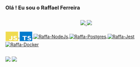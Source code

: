 ### Olá ! Eu sou o Raffael Ferreira

##

<div align="center">
  <a href="https://github.com/raffaelnascimentof">
  <img height="180em" src="https://github-readme-stats.vercel.app/api?username=raffaelnascimentof&show_icons=true&theme=dark&include_all_commits=true&count_private=true"/>
  <img height="180em" src="https://github-readme-stats.vercel.app/api/top-langs/?username=raffaelnascimentof&layout=compact&langs_count=7&theme=dark"/>
</div>
  
<div style="display: inline_block"><br>
  <img align="center" alt="Raffa-Js" height="30" width="40" src="https://raw.githubusercontent.com/devicons/devicon/master/icons/javascript/javascript-plain.svg">
  <img align="center" alt="Raffa-Ts" height="30" width="40" src="https://raw.githubusercontent.com/devicons/devicon/master/icons/typescript/typescript-plain.svg">
  <img align="center" alt="Raffa-NodeJs" height="30" width="40" src="https://cdn.jsdelivr.net/gh/devicons/devicon/icons/nodejs/nodejs-original.svg">
  <img align="center" alt="Raffa-Postgres" height="30" width="40" src="https://cdn.jsdelivr.net/gh/devicons/devicon/icons/postgresql/postgresql-original.svg" />
  <img align="center" alt="Raffa-Jest" height="30" width="40" src="https://cdn.jsdelivr.net/gh/devicons/devicon/icons/jest/jest-plain.svg" />
  <img align="center" alt="Raffa-Docker" height="30" width="40" src="https://cdn.jsdelivr.net/gh/devicons/devicon/icons/docker/docker-original.svg" />
</div>

  ##
<div>  
   <a href="https://www.linkedin.com/in/raffael-ferreira/" target="_blank"><img src="https://img.shields.io/badge/-LinkedIn-%230077B5?style=for-the-badge&logo=linkedin&logoColor=white" target="_blank"></a>
  <a href = "mailto:raffaelnascimentof@gmail.com"><img src="https://img.shields.io/badge/-Gmail-%23333?style=for-the-badge&logo=gmail&logoColor=red" target="_blank"></a>
</div>
